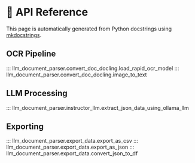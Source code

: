 # 🧩 API Reference

This page is automatically generated from Python docstrings using [mkdocstrings](https://mkdocstrings.github.io/).

## OCR Pipeline

::: llm_document_parser.convert_doc_docling.load_rapid_ocr_model
::: llm_document_parser.convert_doc_docling.image_to_text

## LLM Processing

::: llm_document_parser.instructor_llm.extract_json_data_using_ollama_llm

## Exporting

::: llm_document_parser.export_data.export_as_csv
::: llm_document_parser.export_data.export_as_json
::: llm_document_parser.export_data.convert_json_to_df
